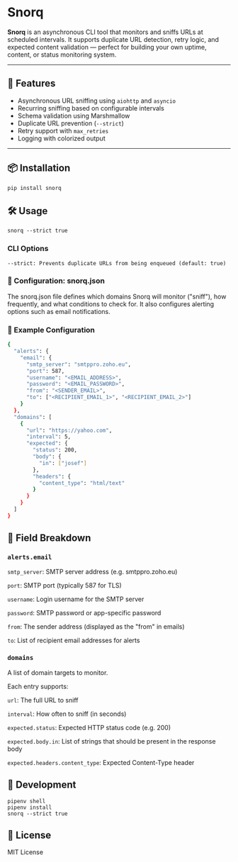 # Snorq

**Snorq** is an asynchronous CLI tool that monitors and sniffs URLs at scheduled intervals. It supports duplicate URL detection, retry logic, and expected content validation — perfect for building your own uptime, content, or status monitoring system.

---

## 🚀 Features

- Asynchronous URL sniffing using `aiohttp` and `asyncio`
- Recurring sniffing based on configurable intervals
- Schema validation using Marshmallow
- Duplicate URL prevention (`--strict`)
- Retry support with `max_retries`
- Logging with colorized output

---

## 📦 Installation

```bash
pip install snorq
```
## 🛠 Usage
```
snorq --strict true
```
### CLI Options
```
--strict: Prevents duplicate URLs from being enqueued (default: true)
```
### 🧾 Configuration: snorq.json

The snorq.json file defines which domains Snorq will monitor ("sniff"), how frequently, and what conditions to check for. It also configures alerting options such as email notifications.
### 🔧 Example Configuration
```bash
{
  "alerts": {
    "email": {
      "smtp_server": "smtppro.zoho.eu",
      "port": 587,
      "username": "<EMAIL_ADDRESS>",
      "password": "<EMAIL_PASSWORD>",
      "from": "<SENDER_EMAIL>",
      "to": ["<RECIPIENT_EMAIL_1>", "<RECIPIENT_EMAIL_2>"]
    }
  },
  "domains": [
    {
      "url": "https://yahoo.com",
      "interval": 5,
      "expected": {
        "status": 200,
        "body": {
          "in": ["josef"]
        },
        "headers": {
          "content_type": "html/text"
        }
      }
    }
  ]
}
```
## 📝 Field Breakdown

### `alerts.email`

`smtp_server`: SMTP server address (e.g. smtppro.zoho.eu)

`port`: SMTP port (typically 587 for TLS)

`username`: Login username for the SMTP server

`password`: SMTP password or app-specific password

`from`: The sender address (displayed as the "from" in emails)

`to`: List of recipient email addresses for alerts

### `domains`

A list of domain targets to monitor.

Each entry supports:

`url`: The full URL to sniff

`interval`: How often to sniff (in seconds)

`expected.status`: Expected HTTP status code (e.g. 200)

`expected.body.in`: List of strings that should be present in the response body

`expected.headers.content_type`: Expected Content-Type header

## 🧪 Development
```
pipenv shell
pipenv install
snorq --strict true
```
## 📄 License

MIT License

